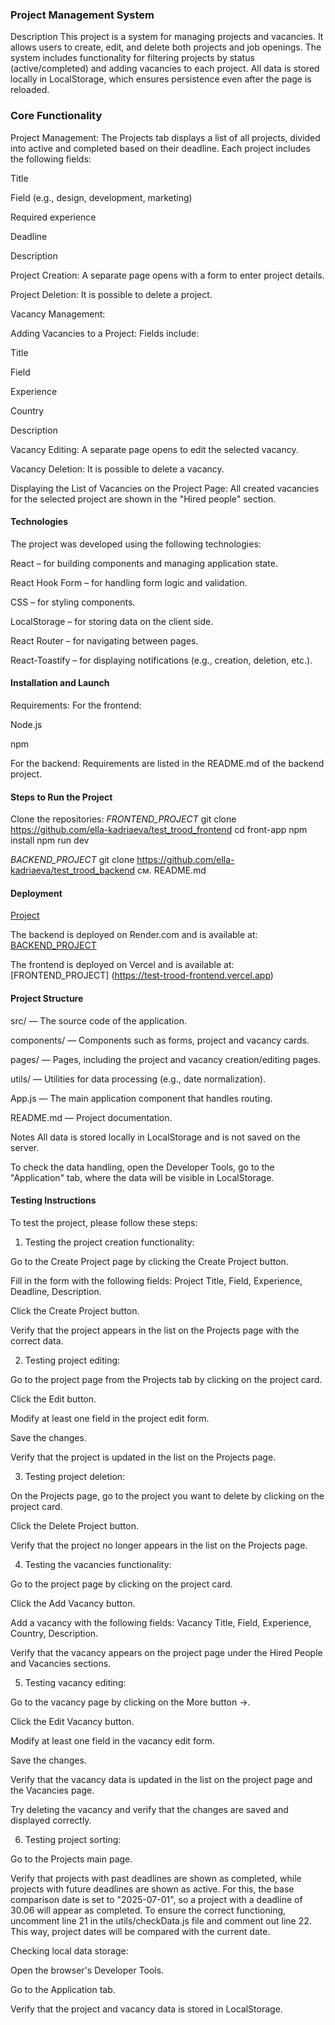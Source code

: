 ### Project Management System

Description
This project is a system for managing projects and vacancies. It allows users to create, edit, and delete both projects and job openings. The system includes functionality for filtering projects by status (active/completed) and adding vacancies to each project.
All data is stored locally in LocalStorage, which ensures persistence even after the page is reloaded.

### Core Functionality

Project Management:
The Projects tab displays a list of all projects, divided into active and completed based on their deadline.
Each project includes the following fields:

Title

Field (e.g., design, development, marketing)

Required experience

Deadline

Description

Project Creation:
A separate page opens with a form to enter project details.

Project Deletion:
It is possible to delete a project.

Vacancy Management:

Adding Vacancies to a Project:
Fields include:

Title

Field

Experience

Country

Description

Vacancy Editing:
A separate page opens to edit the selected vacancy.

Vacancy Deletion:
It is possible to delete a vacancy.

Displaying the List of Vacancies on the Project Page:
All created vacancies for the selected project are shown in the "Hired people" section.

#### Technologies
The project was developed using the following technologies:

React – for building components and managing application state.

React Hook Form – for handling form logic and validation.

CSS – for styling components.

LocalStorage – for storing data on the client side.

React Router – for navigating between pages.

React-Toastify – for displaying notifications (e.g., creation, deletion, etc.).

#### Installation and Launch
Requirements:
For the frontend:

Node.js

npm

For the backend:
Requirements are listed in the README.md of the backend project.

#### Steps to Run the Project
Clone the repositories:
_FRONTEND_PROJECT_
git clone https://github.com/ella-kadriaeva/test_trood_frontend
cd front-app
npm install
npm run dev

_BACKEND_PROJECT_
git clone https://github.com/ella-kadriaeva/test_trood_backend
cм. README.md

#### Deployment

[Project](https://test-trood-frontend.vercel.app)

The backend is deployed on Render.com and is available at:
[BACKEND_PROJECT](https://test-trood-backend.onrender.com)

The frontend is deployed on Vercel and is available at:
[FRONTEND_PROJECT] (https://test-trood-frontend.vercel.app)

#### Project Structure
src/ — The source code of the application.

components/ — Components such as forms, project and vacancy cards.

pages/ — Pages, including the project and vacancy creation/editing pages.

utils/ — Utilities for data processing (e.g., date normalization).

App.js — The main application component that handles routing.

README.md — Project documentation.

Notes
All data is stored locally in LocalStorage and is not saved on the server.

To check the data handling, open the Developer Tools, go to the "Application" tab, where the data will be visible in LocalStorage.

#### Testing Instructions
To test the project, please follow these steps:

1. Testing the project creation functionality:

Go to the Create Project page by clicking the Create Project button.

Fill in the form with the following fields: Project Title, Field, Experience, Deadline, Description.

Click the Create Project button.

Verify that the project appears in the list on the Projects page with the correct data.

2. Testing project editing:

Go to the project page from the Projects tab by clicking on the project card.

Click the Edit button.

Modify at least one field in the project edit form.

Save the changes.

Verify that the project is updated in the list on the Projects page.

3. Testing project deletion:

On the Projects page, go to the project you want to delete by clicking on the project card.

Click the Delete Project button.

Verify that the project no longer appears in the list on the Projects page.

4. Testing the vacancies functionality:

Go to the project page by clicking on the project card.

Click the Add Vacancy button.

Add a vacancy with the following fields: Vacancy Title, Field, Experience, Country, Description.

Verify that the vacancy appears on the project page under the Hired People and Vacancies sections.

5. Testing vacancy editing:

Go to the vacancy page by clicking on the More button →.

Click the Edit Vacancy button.

Modify at least one field in the vacancy edit form.

Save the changes.

Verify that the vacancy data is updated in the list on the project page and the Vacancies page.

Try deleting the vacancy and verify that the changes are saved and displayed correctly.

6. Testing project sorting:

Go to the Projects main page.

Verify that projects with past deadlines are shown as completed, while projects with future deadlines are shown as active.
For this, the base comparison date is set to "2025-07-01", so a project with a deadline of 30.06 will appear as completed.
To ensure the correct functioning, uncomment line 21 in the utils/checkData.js file and comment out line 22. This way, project dates will be compared with the current date.

Checking local data storage:

Open the browser's Developer Tools.

Go to the Application tab.

Verify that the project and vacancy data is stored in LocalStorage.
